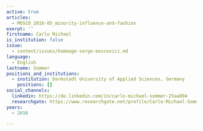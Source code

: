 ```yaml
---
active: true
articles:
  - MOSCO_2016-05_minority-influence-and-fashion
exerpt: ''
firstname: Carlo Michael
is_institution: false
issue:
  - content/issues/hommage-serge-moscovici.md
language:
  - English
lastname: Sommer
positions_and_institutions:
  - institution: Darmstadt University of Applied Sciences, Germany
    positions: []
social_channels:
  linkedin: https://de.linkedin.com/in/carlo-michael-sommer-25aa894
  researchgate: https://www.researchgate.net/profile/Carlo-Michael-Sommer
years:
  - 2016

---
```

